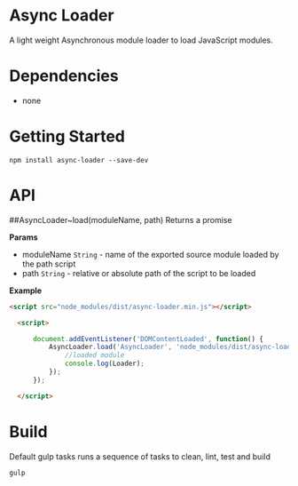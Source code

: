 # Async Loader

A light weight Asynchronous module loader to load JavaScript modules.


# Dependencies

- none

# Getting Started

```
npm install async-loader --save-dev
```

# API

<a name="AsyncLoader..load"></a>
##AsyncLoader~load(moduleName, path)
Returns a promise

**Params**

- moduleName `String` - name of the exported source module loaded by the path script
- path `String` - relative or absolute path of the script to be loaded

**Example**

```html
<script src="node_modules/dist/async-loader.min.js"></script>

  <script>

      document.addEventListener('DOMContentLoaded', function() {
          AsyncLoader.load('AsyncLoader', 'node_modules/dist/async-loader.js').then(function(Loader) {
              //loaded module
              console.log(Loader);
          });
      });

  </script>
```


# Build

Default gulp tasks runs a sequence of tasks to clean, lint, test and build

```sh
gulp
```